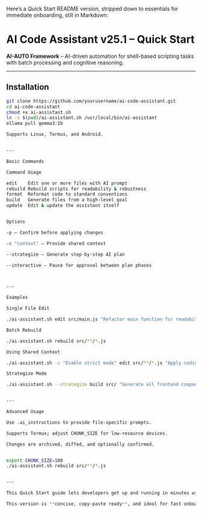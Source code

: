 Here’s a Quick Start README version, stripped down to essentials for immediate onboarding, still in Markdown:

# AI Code Assistant v25.1 – Quick Start

**AI-AUTO Framework** – AI-driven automation for shell-based scripting tasks with batch processing and cognitive reasoning.

---

## Installation

```bash
git clone https://github.com/yourusername/ai-code-assistant.git
cd ai-code-assistant
chmod +x ai-assistant.sh
ln -s $(pwd)/ai-assistant.sh /usr/local/bin/ai-assistant
ollama pull gemma3:1b

Supports Linux, Termux, and Android.


---

Basic Commands

Command	Usage

edit	Edit one or more files with AI prompt
rebuild	Rebuild scripts for readability & robustness
format	Reformat code to standard conventions
build	Generate files from a high-level goal
update	Edit & update the assistant itself


Options

-p – Confirm before applying changes

-c "context" – Provide shared context

--strategize – Generate step-by-step AI plan

--interactive – Pause for approval between plan phases



---

Examples

Single File Edit

./ai-assistant.sh edit src/main.js "Refactor main function for readability"

Batch Rebuild

./ai-assistant.sh rebuild src/**/*.js

Using Shared Context

./ai-assistant.sh -c "Enable strict mode" edit src/**/*.js "Apply coding standards"

Strategize Mode

./ai-assistant.sh --strategize build src/ "Generate all frontend components"


---

Advanced Usage

Use .ai_instructions to provide file-specific prompts.

Supports Termux; adjust CHUNK_SIZE for low-resource devices.

Changes are archived, diffed, and optionally confirmed.


export CHUNK_SIZE=100
./ai-assistant.sh rebuild src/**/*.js


---

This Quick Start guide lets developers get up and running in minutes with AI-assisted automation, batch processing, and smart scripting workflows.

This version is **concise, copy-paste ready**, and ideal for fast onboarding while preserving the most important commands, options, and examples.  
